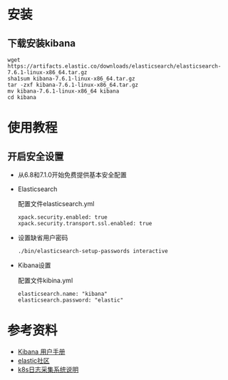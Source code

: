 # 安装

## 下载安装kibana

```shell
wget https://artifacts.elastic.co/downloads/elasticsearch/elasticsearch-7.6.1-linux-x86_64.tar.gz
sha1sum kibana-7.6.1-linux-x86_64.tar.gz
tar -zxf kibana-7.6.1-linux-x86_64.tar.gz
mv kibana-7.6.1-linux-x86_64 kibana
cd kibana
```

# 使用教程

## 开启安全设置

- 从6.8和7.1.0开始免费提供基本安全配置

- Elasticsearch

  配置文件elasticsearch.yml

  ```shell
  xpack.security.enabled: true
  xpack.security.transport.ssl.enabled: true
  ```

- 设置缺省用户密码

  `./bin/elasticsearch-setup-passwords interactive`

- Kibana设置

  配置文件kibina.yml

  ```shell
  elasticsearch.name: "kibana"
  elasticsearch.password: "elastic"
  ```

  

# 参考资料

- [Kibana 用户手册](https://www.elastic.co/guide/cn/kibana/current/index.html)
- [elastic社区](https://elasticsearch.cn/)
- [k8s日志采集系统说明]([http://faq.egova.com.cn:7777/projects/redmine/wiki/K8s%E6%97%A5%E5%BF%97%E9%87%87%E9%9B%86%E7%B3%BB%E7%BB%9F%E8%AF%B4%E6%98%8E](http://faq.egova.com.cn:7777/projects/redmine/wiki/K8s日志采集系统说明))

